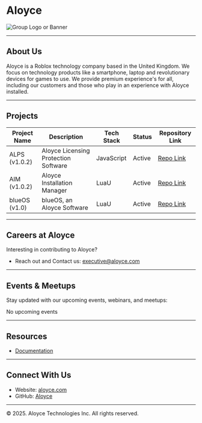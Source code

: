 # Aloyce

![Group Logo or Banner](https://media.discordapp.net/attachments/1164279871787253861/1397886950421037097/AloyceBackground.jpg?ex=68835b2c&is=688209ac&hm=98ebafbb3b1869e29f46d425f5121f0a634c288c72eb167c209b9dcb4063b9a0&=&format=webp&width=2384&height=1386)

---

## About Us

Aloyce is a Roblox technology company based in the United Kingdom. We focus on technology products like a smartphone, laptop and revolutionary devices for games to use. We provide premium experience's for all, including our customers and those who play in an experience with Aloyce installed.

---

## Projects

| Project Name | Description                          | Tech Stack             | Status        | Repository Link              |
|--------------|--------------------------------------|------------------------|---------------|------------------------------|
| ALPS (v1.0.2)| Aloyce Licensing Protection Software | JavaScript             | Active        | [Repo Link](https://github.com/Aloyce-inc/aloyce-data)             |
| AIM (v1.0.2) | Aloyce Installation Manager          | LuaU                   | Active        | [Repo Link](https://github.com/Aloyce-inc/Aloyce-Installation-Manager)             |
| blueOS (v1.0)| blueOS, an Aloyce Software           | LuaU                   | Active        | [Repo Link](https://github.com/Aloyce-inc/blueOS)             |

---

## Careers at Aloyce

Interesting in contributing to Aloyce?

- Reach out and Contact us: executive@aloyce.com

---

## Events & Meetups

Stay updated with our upcoming events, webinars, and meetups:

No upcoming events

---

## Resources

- [Documentation](https://developer.aloyce.com)

---

## Connect With Us

- Website: [aloyce.com](https://www.aloyce.com)
- GitHub: [Aloyce](https://github.com/aloyce-inc)

---

© 2025. Aloyce Technologies Inc. All rights reserved.
